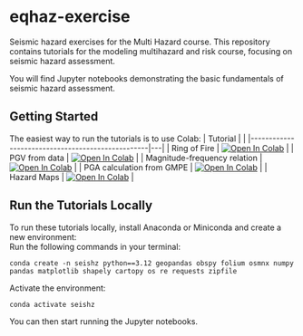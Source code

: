 # eqhaz-exercise
Seismic hazard exercises for the Multi Hazard course.
This repository contains tutorials for the modeling multihazard and risk course, focusing on seismic hazard assessment.

You will find Jupyter notebooks demonstrating the basic fundamentals of seismic hazard assessment.

## Getting Started

The easiest way to run the tutorials is to use Colab:
| Tutorial                                         |  |
|--------------------------------------------------|---|
| Ring of Fire                          | [![Open In Colab](https://colab.research.google.com/assets/colab-badge.svg)](https://colab.research.google.com/github/FadelI/eqhaz-exercise/blob/main/00_ring_of_fire.ipynb) |
| PGV from data                         | [![Open In Colab](https://colab.research.google.com/assets/colab-badge.svg)](https://colab.research.google.com/github/FadelI/eqhaz-exercise/blob/main/02_pgv_data.ipynb) |
| Magnitude-frequency relation          | [![Open In Colab](https://colab.research.google.com/assets/colab-badge.svg)](https://colab.research.google.com/github/FadelI/eqhaz-exercise/blob/main/03_mag_fre.ipynb) |
| PGA calculation from GMPE             | [![Open In Colab](https://colab.research.google.com/assets/colab-badge.svg)](https://colab.research.google.com/github/FadelI/eqhaz-exercise/blob/main/04_p_d_SHA.ipynb) |
| Hazard Maps                           | [![Open In Colab](https://colab.research.google.com/assets/colab-badge.svg)](https://colab.research.google.com/github/FadelI/cophil-eq/blob/main/tutorials/tut02_okada.ipynb) |

## Run the Tutorials Locally

To run these tutorials locally, install Anaconda or Miniconda and create a new environment:<br>
Run the following commands in your terminal:<br>

`conda create -n seishz python==3.12 geopandas obspy folium osmnx numpy pandas matplotlib shapely cartopy os re requests zipfile`

Activate the environment:<br>

`conda activate seishz`

You can then start running the Jupyter notebooks.
